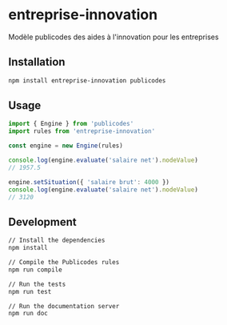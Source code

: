 # entreprise-innovation

Modèle publicodes des aides à l'innovation pour les entreprises

## Installation

```sh
npm install entreprise-innovation publicodes
```

## Usage

```typescript
import { Engine } from 'publicodes'
import rules from 'entreprise-innovation'

const engine = new Engine(rules)

console.log(engine.evaluate('salaire net').nodeValue)
// 1957.5

engine.setSituation({ 'salaire brut': 4000 })
console.log(engine.evaluate('salaire net').nodeValue)
// 3120
```

## Development

```sh
// Install the dependencies
npm install

// Compile the Publicodes rules
npm run compile

// Run the tests
npm run test

// Run the documentation server
npm run doc
```
